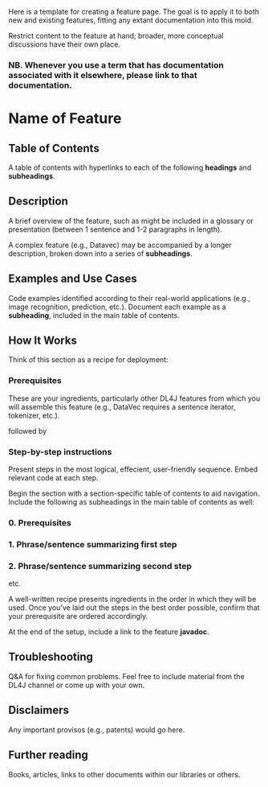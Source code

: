Here is a template for creating a feature page. The goal is to apply it to both new and existing features, fitting any extant documentation into this mold.

Restrict content to the feature at hand; broader, more conceptual discussions have their own place.

### NB. Whenever you use a term that has documentation associated with it elsewhere, please link to that documentation.

# Name of Feature

## Table of Contents

A table of contents with hyperlinks to each of the following **headings** and **subheadings**.

## Description

A brief overview of the feature, such as might be included in a glossary or presentation (between 1 sentence and 1-2 paragraphs in length).

A complex feature (e.g., Datavec) may be accompanied by a longer description, broken down into a series of **subheadings**.

## Examples and Use Cases

Code examples identified according to their real-world applications (e.g., image recognition, prediction, etc.).
Document each example as a **subheading**, included in the main table of contents.

## How It Works

Think of this section as a recipe for deployment:

### Prerequisites
   These are your ingredients, particularly other DL4J features from which you will assemble this feature (e.g., DataVec requires a sentence iterator, tokenizer, etc.).
   
followed by 

### Step-by-step instructions
   Present steps in the most logical, effecient, user-friendly sequence.
   Embed relevant code at each step.
   
Begin the section with a section-specific table of contents to aid navigation. Include the following as subheadings in the main table of contents as well:
### 0. Prerequisites
### 1. Phrase/sentence summarizing first step
### 2. Phrase/sentence summarizing second step
etc.

A well-written recipe presents ingredients in the order in which they will be used. Once you've laid out the steps in the best order possible, confirm that your prerequisite are ordered accordingly.

At the end of the setup, include a link to the feature **javadoc**.

## Troubleshooting

Q&A for fixing common problems. Feel free to include material from the DL4J channel or come up with your own.

## Disclaimers

Any important provisos (e.g., patents) would go here.

## Further reading

Books, articles, links to other documents within our libraries or others.






